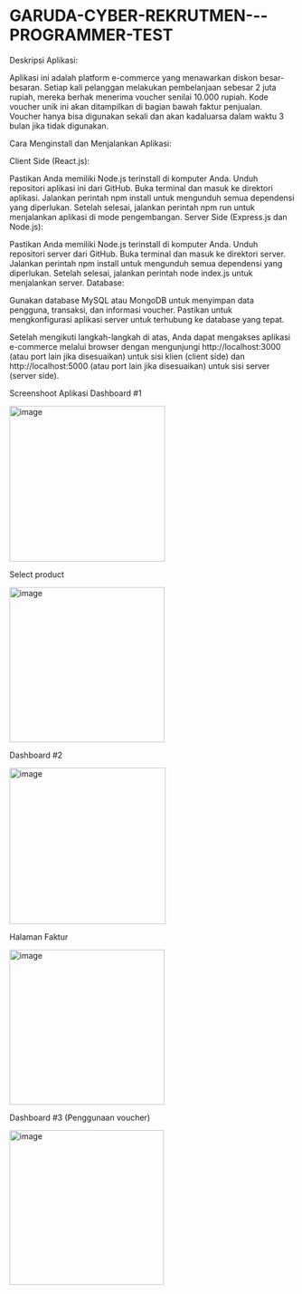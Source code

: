 # GARUDA-CYBER-REKRUTMEN---PROGRAMMER-TEST

Deskripsi Aplikasi:

Aplikasi ini adalah platform e-commerce yang menawarkan diskon besar-besaran. Setiap kali pelanggan melakukan pembelanjaan sebesar 2 juta rupiah, mereka berhak menerima voucher senilai 10.000 rupiah. Kode voucher unik ini akan ditampilkan di bagian bawah faktur penjualan. Voucher hanya bisa digunakan sekali dan akan kadaluarsa dalam waktu 3 bulan jika tidak digunakan.

Cara Menginstall dan Menjalankan Aplikasi:

Client Side (React.js):

Pastikan Anda memiliki Node.js terinstall di komputer Anda.
Unduh repositori aplikasi ini dari GitHub.
Buka terminal dan masuk ke direktori aplikasi.
Jalankan perintah npm install untuk mengunduh semua dependensi yang diperlukan.
Setelah selesai, jalankan perintah npm run untuk menjalankan aplikasi di mode pengembangan.
Server Side (Express.js dan Node.js):

Pastikan Anda memiliki Node.js terinstall di komputer Anda.
Unduh repositori server dari GitHub.
Buka terminal dan masuk ke direktori server.
Jalankan perintah npm install untuk mengunduh semua dependensi yang diperlukan.
Setelah selesai, jalankan perintah node index.js untuk menjalankan server.
Database:

Gunakan database MySQL atau MongoDB untuk menyimpan data pengguna, transaksi, dan informasi voucher. Pastikan untuk mengkonfigurasi aplikasi server untuk terhubung ke database yang tepat.

Setelah mengikuti langkah-langkah di atas, Anda dapat mengakses aplikasi e-commerce melalui browser dengan mengunjungi http://localhost:3000 (atau port lain jika disesuaikan) untuk sisi klien (client side) dan http://localhost:5000 (atau port lain jika disesuaikan) untuk sisi server (server side).

Screenshoot Aplikasi
Dashboard #1

<img width="275" alt="image" src="https://github.com/HaikalE/GARUDA-CYBER-REKRUTMEN---PROGRAMMER-TEST/assets/89823572/23a92f48-c0cf-4e3d-8b3a-2f7ae2a8cf07">

Select product

<img width="274" alt="image" src="https://github.com/HaikalE/GARUDA-CYBER-REKRUTMEN---PROGRAMMER-TEST/assets/89823572/e4117501-6d21-4306-b0db-171af02c8510">

Dashboard #2

<img width="276" alt="image" src="https://github.com/HaikalE/GARUDA-CYBER-REKRUTMEN---PROGRAMMER-TEST/assets/89823572/e2250d97-bf69-4dd9-a060-e17f13d158b9">

Halaman Faktur

<img width="274" alt="image" src="https://github.com/HaikalE/GARUDA-CYBER-REKRUTMEN---PROGRAMMER-TEST/assets/89823572/ba7695cd-6e9d-4019-b53c-627c4345b562">

Dashboard #3 (Penggunaan voucher)

<img width="273" alt="image" src="https://github.com/HaikalE/GARUDA-CYBER-REKRUTMEN---PROGRAMMER-TEST/assets/89823572/5fd5ecfb-15ad-4d4f-86a7-42da22cd657b">









